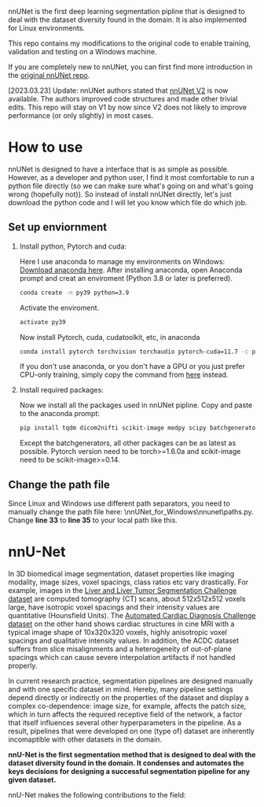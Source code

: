 nnUNet is the first deep learning segmentation pipline that is designed to deal with the dataset diversity found in the domain. It is also implemented for Linux environments.

This repo contains my modifications to the original code to enable training, validation and testing on a Windows machine.

If you are completely new to nnUNet, you can first find more introduction in the [original nnUNet repo](https://github.com/MIC-DKFZ/nnUNet/tree/nnunetv1).

[2023.03.23] Update: nnUNet authors stated that [nnUNet V2](https://github.com/MIC-DKFZ/nnUNet) is now available. The authors improved code structures and made other trivial edits. This repo will stay on V1 by now since V2 does not likely to improve performance (or only slightly) in most cases.

# How to use

nnUNet is designed to have a interface that is as simple as possible. However, as a developer and python user, I find it most comfortable to run a python file directly (so we can make sure what's going on and what's going wrong (hopefully not)). So instead of install nnUNet directly, let's just download the python code and I will let you know which file do which job.

## Set up enviornment

1. Install python, Pytorch and cuda: 

    Here I use anaconda to manage my environments on Windows: [Download anaconda here](https://www.anaconda.com/).
    After installing anaconda, open Anaconda prompt and creat an enviroment (Python 3.8 or later is preferred).
    ```bash
    conda create -n py39 python=3.9
    ```
    Activate the enviroment.
    ```bash
    activate py39
    ```
    Now install Pytorch, cuda, cudatoolkit, etc, in anaconda
    ```bash
    conda install pytorch torchvision torchaudio pytorch-cuda=11.7 -c pytorch -c nvidia
    ```
    If you don't use anaconda, or you don't have a GPU or you just prefer CPU-only training, simply copy the command from [here](https://pytorch.org/) instead.

2. Install required packages:

    Now we install all the packages used in nnUNet pipline. Copy and paste to the anaconda prompt:
    ```bash
    pip install tqdm dicom2nifti scikit-image medpy scipy batchgenerators==0.21 numpy sklearn SimpleITK pandas requests nibabel tifffile
    ```
    Except the batchgenerators, all other packages can be as latest as possible. Pytorch version need to be torch>=1.6.0a and scikit-image need to be scikit-image>=0.14.
    
## Change the path file

Since Linux and Windows use different path separators, you need to manually change the path file here: \nnUNet_for_Windows\nnunet\paths.py. Change **line 33** to **line 35** to your local path like this.

    
# nnU-Net

In 3D biomedical image segmentation, dataset properties like imaging modality, image sizes, voxel spacings, class 
ratios etc vary drastically.
For example, images in the [Liver and Liver Tumor Segmentation Challenge dataset](https://competitions.codalab.org/competitions/17094) 
are computed tomography (CT) scans, about 512x512x512 voxels large, have isotropic voxel spacings and their 
intensity values are quantitative (Hounsfield Units).
The [Automated Cardiac Diagnosis Challenge dataset](https://acdc.creatis.insa-lyon.fr/) on the other hand shows cardiac 
structures in cine MRI with a typical image shape of 10x320x320 voxels, highly anisotropic voxel spacings and 
qualitative intensity values. In addition, the ACDC dataset suffers from slice misalignments and a heterogeneity of 
out-of-plane spacings which can cause severe interpolation artifacts if not handled properly. 

In current research practice, segmentation pipelines are designed manually and with one specific dataset in mind. 
Hereby, many pipeline settings depend directly or indirectly on the properties of the dataset 
and display a complex co-dependence: image size, for example, affects the patch size, which in 
turn affects the required receptive field of the network, a factor that itself influences several other 
hyperparameters in the pipeline. As a result, pipelines that were developed on one (type of) dataset are inherently 
incomaptible with other datasets in the domain.

**nnU-Net is the first segmentation method that is designed to deal with the dataset diversity found in the domain. It 
condenses and automates the keys decisions for designing a successful segmentation pipeline for any given dataset.**

nnU-Net makes the following contributions to the field:

